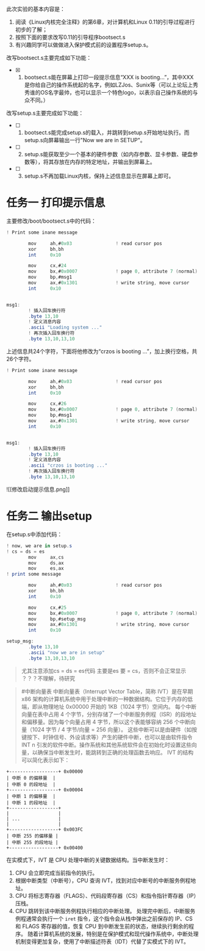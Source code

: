 此次实验的基本内容是：

1. 阅读《Linux内核完全注释》的第6章，对计算机和Linux 0.11的引导过程进行初步的了解；
2. 按照下面的要求改写0.11的引导程序bootsect.s
3. 有兴趣同学可以做做进入保护模式前的设置程序setup.s。

改写bootsect.s主要完成如下功能：

- [x] 1. bootsect.s能在屏幕上打印一段提示信息“XXX is booting...”，其中XXX是你给自己的操作系统起的名字，例如LZJos、Sunix等（可以上论坛上秀秀谁的OS名字最帅，也可以显示一个特色logo，以表示自己操作系统的与众不同。）

改写setup.s主要完成如下功能：

- [ ] 1. bootsect.s能完成setup.s的载入，并跳转到setup.s开始地址执行。而setup.s向屏幕输出一行"Now we are in SETUP"。
- [ ] 2. setup.s能获取至少一个基本的硬件参数（如内存参数、显卡参数、硬盘参数等），将其存放在内存的特定地址，并输出到屏幕上。
- [ ] 3. setup.s不再加载Linux内核，保持上述信息显示在屏幕上即可。
# 任务一 打印提示信息
主要修改/boot/bootsect.s中的代码：
```as
! Print some inane message

        mov     ah,#0x03                ! read cursor pos
        xor     bh,bh
        int     0x10

        mov     cx,#24
        mov     bx,#0x0007              ! page 0, attribute 7 (normal)
        mov     bp,#msg1
        mov     ax,#0x1301              ! write string, move cursor
        int     0x10


msg1:
        ! 插入回车换行符
        .byte 13,10
        ! 定义消息内容
        .ascii "Loading system ..."
        ! 再次插入回车换行符
        .byte 13,10,13,10
```

上述信息共24个字符，下面将他修改为“crzos is booting ...”，加上换行空格，共26个字符。

```as
! Print some inane message

        mov     ah,#0x03                ! read cursor pos
        xor     bh,bh
        int     0x10

        mov     cx,#26
        mov     bx,#0x0007              ! page 0, attribute 7 (normal)
        mov     bp,#msg1
        mov     ax,#0x1301              ! write string, move cursor
        int     0x10


msg1:
        ! 插入回车换行符
        .byte 13,10
        ! 定义消息内容
        .ascii "crzos is booting ..."
        ! 再次插入回车换行符
        .byte 13,10,13,10
```
![[修改启动提示信息.png]]

# 任务二 输出setup
在setup.s中添加代码：
```as
! now, we are in setup.s
! cs = ds = es
        mov     ax,cs
        mov     ds,ax
        mov     es,ax
! print some message

        mov     ah,#0x03                ! read cursor pos
        xor     bh,bh
        int     0x10

        mov     cx,#25
        mov     bx,#0x0007              ! page 0, attribute 7 (normal)
        mov     bp,#setup_msg
        mov     ax,#0x1301              ! write string, move cursor
        int     0x10

setup_msg:
        .byte 13,10
        .ascii "now we are in setup"
        .byte 13,10,13,10
```

> 尤其注意添加cs = ds = es代码
> 主要是es 要 = cs，否则不会正常显示
> ？？？不理解，待研究

> #中断向量表
> 中断向量表（Interrupt Vector Table，简称 IVT）是在早期 x86 架构的计算机系统中用于处理中断的一种数据结构。它位于内存的低端，即从物理地址 0x00000 开始的 1KB（1024 字节）空间内。
> 每个中断向量在表中占用 4 个字节，分别存储了一个中断服务例程（ISR）的段地址和偏移量。因为每个向量占用 4 字节，所以这个表能够容纳 256 个中断向量（1024 字节 / 4 字节/向量 = 256 向量）。
> 这些中断可以是由硬件（如按键按下、时钟信号、外设请求等）产生的硬件中断，也可以是由软件指令 INT n 引发的软件中断。操作系统和其他系统软件会在初始化时设置这些向量，以确保当中断发生时，能跳转到正确的处理函数去响应。
> IVT 的结构可以简化表示如下：
```
+------------------+ 0x00000
| 中断 0 的偏移量  |
| 中断 0 的段地址  |
+------------------+ 0x00004
| 中断 1 的偏移量  |
| 中断 1 的段地址  |
+------------------+
|                  |
| ...              |
|                  |
+------------------+ 0x003FC
| 中断 255 的偏移量 |
| 中断 255 的段地址 |
+------------------+ 0x00400
```
在实模式下，IVT 是 CPU 处理中断的关键数据结构。当中断发生时：
1. CPU 会立即完成当前指令的执行。
2. 根据中断类型（中断号），CPU 查询 IVT，找到对应中断号的中断服务例程地址。
3. CPU 将标志寄存器（FLAGS）、代码段寄存器（CS）和指令指针寄存器（IP）压栈。
4. CPU 跳转到该中断服务例程执行相应的中断处理。
处理完中断后，中断服务例程通常会执行一个 `iret` 指令，这个指令会从栈中弹出之前保存的 IP、CS 和 FLAGS 寄存器的值，恢复 CPU 到中断发生前的状态，继续执行剩余的程序。
随着计算机系统的发展，特别是在保护模式和现代操作系统中，中断处理机制变得更加复杂，使用了中断描述符表（IDT）代替了实模式下的 IVT。





